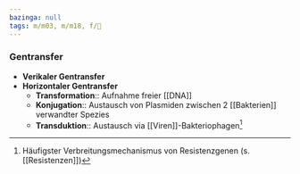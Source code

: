 ```yaml
---
bazinga: null
tags: m/m03, m/m18, f/🧬
---
```

### Gentransfer
- **Verikaler Gentransfer**
- **Horizontaler Gentransfer**
	- **Transformation**:: Aufnahme freier [[DNA]]
	- **Konjugation**:: Austausch von Plasmiden zwischen 2 [[Bakterien]] verwandter Spezies
	- **Transduktion**:: Austausch via [[Viren]]-Bakteriophagen[^1]

[^1]: Häufigster Verbreitungsmechanismus von Resistenzgenen (s. [[Resistenzen]])